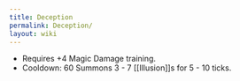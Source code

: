 ```yaml
---
title: Deception
permalink: Deception/
layout: wiki
---
```




- Requires +4 Magic Damage training.
- Cooldown: 60
Summons 3 - 7 [[Illusion]]s for 5 - 10 ticks.